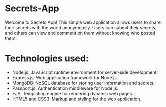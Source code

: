 # Secrets-App
 Welcome to Secrets App! This simple web application allows users to share their secrets with the world anonymously. Users can submit their secrets, and others can view and comment on them without knowing who posted them.

 # Technologies used:
- Node.js: JavaScript runtime environment for server-side development. <br>
- Express.js: Web application framework for Node.js.  <br>
- MongoDB: NoSQL database for storing user information and secrets.  <br>
- Passport.js: Authentication middleware for Node.js.  <br>
- EJS: Templating engine for rendering dynamic web pages.  <br>
- HTML5 and CSS3: Markup and styling for the web application.  <br>
